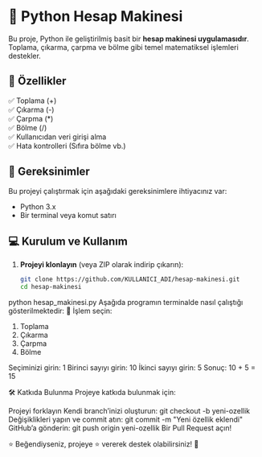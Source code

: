 # 🧮 Python Hesap Makinesi

Bu proje, Python ile geliştirilmiş basit bir **hesap makinesi uygulamasıdır**. Toplama, çıkarma, çarpma ve bölme gibi temel matematiksel işlemleri destekler. 

## 🚀 Özellikler
✅ Toplama (+)  
✅ Çıkarma (-)  
✅ Çarpma (*)  
✅ Bölme (/)  
✅ Kullanıcıdan veri girişi alma  
✅ Hata kontrolleri (Sıfıra bölme vb.)  

## 📌 Gereksinimler
Bu projeyi çalıştırmak için aşağıdaki gereksinimlere ihtiyacınız var:

- Python 3.x  
- Bir terminal veya komut satırı  

## 💻 Kurulum ve Kullanım

1. **Projeyi klonlayın** (veya ZIP olarak indirip çıkarın):
   ```bash
   git clone https://github.com/KULLANICI_ADI/hesap-makinesi.git
   cd hesap-makinesi
python hesap_makinesi.py
Aşağıda programın terminalde nasıl çalıştığı gösterilmektedir:
📌 İşlem seçin:
1. Toplama
2. Çıkarma
3. Çarpma
4. Bölme

Seçiminizi girin: 1
Birinci sayıyı girin: 10
İkinci sayıyı girin: 5
Sonuç: 10 + 5 = 15



🛠️ Katkıda Bulunma
Projeye katkıda bulunmak için:

Projeyi forklayın
Kendi branch’inizi oluşturun: git checkout -b yeni-ozellik
Değişiklikleri yapın ve commit atın: git commit -m "Yeni özellik eklendi"
GitHub’a gönderin: git push origin yeni-ozellik
Bir Pull Request açın!




⭐ Beğendiyseniz, projeye ⭐ vererek destek olabilirsiniz! 🚀
